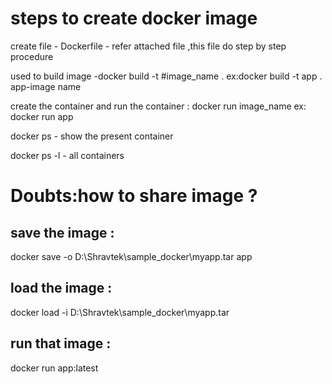 # steps to create docker image
create file - Dockerfile - refer attached file ,this file do step by step procedure

used to build image -docker build -t #image_name .
ex:docker build -t app .
app-image name



create the container and run the container :
docker run image_name
ex: docker run app 

docker ps - show the present container

docker ps -l - all containers

# Doubts:how to share image ?

## save the image :
docker save -o D:\Shravtek\sample_docker\myapp.tar app

## load the image :
docker load -i D:\Shravtek\sample_docker\myapp.tar 

## run that image :
docker run app:latest

